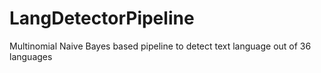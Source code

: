 # LangDetectorPipeline
 Multinomial Naive Bayes based pipeline to detect text language out of 36 languages

